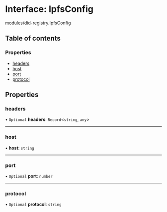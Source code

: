 # Interface: IpfsConfig

[modules/did-registry](../modules/modules_did_registry.md).IpfsConfig

## Table of contents

### Properties

- [headers](modules_did_registry.IpfsConfig.md#headers)
- [host](modules_did_registry.IpfsConfig.md#host)
- [port](modules_did_registry.IpfsConfig.md#port)
- [protocol](modules_did_registry.IpfsConfig.md#protocol)

## Properties

### headers

• `Optional` **headers**: `Record`\<`string`, `any`\>

___

### host

• **host**: `string`

___

### port

• `Optional` **port**: `number`

___

### protocol

• `Optional` **protocol**: `string`
